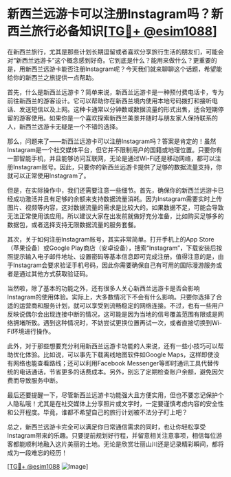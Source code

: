 # 新西兰远游卡可以注册Instagram吗？新西兰旅行必备知识[[TG💪+ @esim1088](https://t.me/s/esim1088)]

在新西兰旅行，尤其是那些计划长期逗留或者喜欢分享旅行生活的朋友们，可能会对“新西兰远游卡”这个概念感到好奇。它到底是什么？能用来做什么？更重要的是，用新西兰远游卡能否注册Instagram呢？今天我们就来聊聊这个话题，希望能给你的新西兰之旅提供一点帮助。

首先，什么是新西兰远游卡？简单来说，新西兰远游卡是一种预付费电话卡，专为前往新西兰的游客设计。它可以帮助你在新西兰境内使用本地号码拨打和接听电话、发送短信以及上网。这种卡通常以分钟数或数据流量的形式出售，适合短期停留的游客使用。如果你是一个喜欢探索新西兰美景并随时与朋友家人保持联系的人，新西兰远游卡无疑是一个不错的选择。

那么，问题来了——新西兰远游卡可以注册Instagram吗？答案是肯定的！虽然Instagram是一个社交媒体平台，但它并不限制用户的国籍或地理位置。只要你有一部智能手机，并且能够访问互联网，无论是通过Wi-Fi还是移动网络，都可以注册Instagram账号。因此，只要你的新西兰远游卡提供了足够的数据流量支持，你就可以正常使用Instagram了。

但是，在实际操作中，我们还需要注意一些细节。首先，确保你的新西兰远游卡已经成功激活并且有足够的余额来支持数据流量消耗。因为Instagram需要实时上传图片、视频等内容，这对数据流量的需求是比较大的。如果数据不足，可能会导致无法正常使用该应用。所以建议大家在出发前就做好充分准备，比如购买足够多的数据包，或者选择支持无限数据流量的服务套餐。

其次，关于如何注册Instagram账号，其实非常简单。打开手机上的App Store（苹果设备）或Google Play商店（安卓设备），搜索“Instagram”，下载安装后按照提示输入电子邮件地址、设置密码等基本信息即可完成注册。值得注意的是，由于Instagram会要求验证手机号码，因此你需要确保自己有可用的国际漫游服务或者是通过其他方式获取验证码。

当然啦，除了基本的功能之外，还有很多人关心新西兰远游卡是否会影响Instagram的使用体验。实际上，大多数情况下不会有什么影响。只要你选择了合适的运营商和服务计划，就可以享受到流畅稳定的网络连接。不过，也有一些用户反映说偶尔会出现连接中断的情况，这可能是因为当地的信号覆盖范围有限或是网络拥堵所致。遇到这种情况时，不妨尝试更换位置再试一次，或者直接切换到Wi-Fi环境进行操作。

此外，对于那些想要充分利用新西兰远游卡功能的人来说，还有一些小技巧可以帮助优化体验。比如说，可以事先下载离线地图软件如Google Maps，这样即使没有网络也能查看路线；还可以利用Facebook Messenger等即时通讯工具代替传统的电话通话，节省更多的话费成本。另外，别忘了定期检查账户余额，避免因欠费而导致服务中断。

最后还要提醒一下，尽管新西兰远游卡功能强大且方便实用，但也不要忘记保护个人隐私哦！尤其是在社交媒体上分享照片或文字时，一定要谨慎考虑内容的安全性和公开程度。毕竟，谁都不希望自己的旅行计划被不法分子盯上吧？

总之，新西兰远游卡完全可以满足你日常通信需求的同时，也让你轻松享受Instagram带来的乐趣。只要提前规划好行程，并留意相关注意事项，相信每位游客都能顺利地融入这片美丽的土地。无论是欣赏壮丽山川还是记录精彩瞬间，都将成为一段难忘的经历！

[[TG💪+ @esim1088](https://t.me/s/esim1088) ![Image](https://i.postimg.cc/4NQfJmqS/Snipaste-2025-05-13-00-14-12.png)]